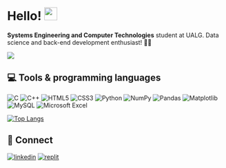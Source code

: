 # Hello! <img src = "https://raw.githubusercontent.com/MartinHeinz/MartinHeinz/master/wave.gif" width = 30px>
**Systems Engineering and Computer Technologies** student at UALG. Data science and back-end development enthusiast! 👩‍💻

<img src= "https://media4.giphy.com/media/wwg1suUiTbCY8H8vIA/200w.gif?cid=6c09b952g2wjt37mhbuxl3ll4zrhpckicawxh2ullcprzyij&ep=v1_gifs_search&rid=200w.gif&ct=g">

## 💻 Tools & programming languages
![C](https://img.shields.io/badge/c-%2300599C.svg?style=for-the-badge&logo=c&logoColor=white)
![C++](https://img.shields.io/badge/c++-%2300599C.svg?style=for-the-badge&logo=c%2B%2B&logoColor=white)
![HTML5](https://img.shields.io/badge/html5-%23E34F26.svg?style=for-the-badge&logo=html5&logoColor=white)
![CSS3](https://img.shields.io/badge/css3-%231572B6.svg?style=for-the-badge&logo=css3&logoColor=white)
![Python](https://img.shields.io/badge/python-3670A0?style=for-the-badge&logo=python&logoColor=ffdd54)
![NumPy](https://img.shields.io/badge/numpy-%23013243.svg?style=for-the-badge&logo=numpy&logoColor=white)
![Pandas](https://img.shields.io/badge/pandas-%23150458.svg?style=for-the-badge&logo=pandas&logoColor=white)
![Matplotlib](https://img.shields.io/badge/Matplotlib-%23ffffff.svg?style=for-the-badge&logo=Matplotlib&logoColor=black)
![MySQL](https://img.shields.io/badge/mysql-4479A1.svg?style=for-the-badge&logo=mysql&logoColor=white)
![Microsoft Excel](https://img.shields.io/badge/Microsoft_Excel-217346?style=for-the-badge&logo=microsoft-excel&logoColor=white)

[![Top Langs](https://github-readme-stats.vercel.app/api/top-langs/?username=marianacondef&&hide=HTML,CSS,Dockerfile&layout=donut&hide_border=true&theme=vue)](https://github.com/marianacondef/github-readme-stats)

## 🔗 Connect

[![linkedin](https://img.shields.io/badge/linkedin-0A66C2?style=for-the-badge&logo=linkedin&logoColor=white)](https://www.linkedin.com/in/marianacondefidelis/)
[![replit](https://img.shields.io/badge/Replit-DD1200?style=for-the-badge&logo=Replit&logoColor=white)](https://replit.com/@MarianaConde1)
